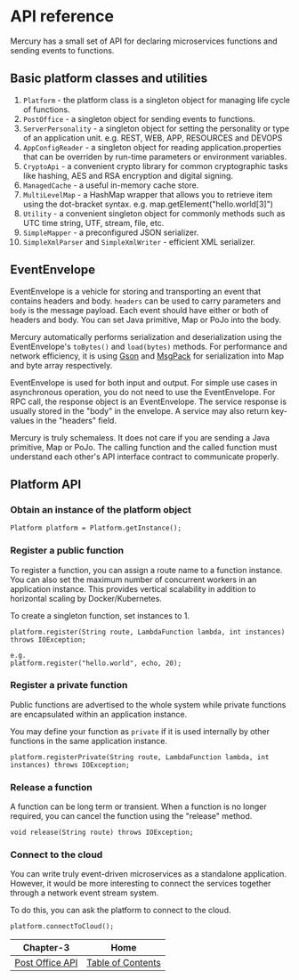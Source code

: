 # API reference

Mercury has a small set of API for declaring microservices functions and sending events to functions.

## Basic platform classes and utilities

1. `Platform` - the platform class is a singleton object for managing life cycle of functions.
2. `PostOffice` - a singleton object for sending events to functions.
3. `ServerPersonality` - a singleton object for setting the personality or type of an application unit. e.g. REST, WEB, APP, RESOURCES and DEVOPS
4. `AppConfigReader` - a singleton object for reading application.properties that can be overriden by run-time parameters or environment variables.
5. `CryptoApi` - a convenient crypto library for common cryptographic tasks like hashing, AES and RSA encryption and digital signing.
6. `ManagedCache` - a useful in-memory cache store.
7. `MultiLevelMap` - a HashMap wrapper that allows you to retrieve item using the dot-bracket syntax. e.g. map.getElement("hello.world[3]")
8. `Utility` - a convenient singleton object for commonly methods such as UTC time string, UTF, stream, file, etc.
10. `SimpleMapper` - a preconfigured JSON serializer.
11. `SimpleXmlParser` and `SimpleXmlWriter` - efficient XML serializer.

## EventEnvelope

EventEnvelope is a vehicle for storing and transporting an event that contains headers and body. `headers` can be used to carry parameters and `body` is the message payload. Each event should have either or both of headers and body. You can set Java primitive, Map or PoJo into the body.

Mercury automatically performs serialization and deserialization using the EventEnvelope's `toBytes()` and `load(bytes)` methods. For performance and network efficiency, it is using [Gson](https://github.com/google/gson) and [MsgPack](https://msgpack.org/) for serialization into Map and byte array respectively.

EventEnvelope is used for both input and output. For simple use cases in asynchronous operation, you do not need to use the EventEnvelope. For RPC call, the response object is an EventEnvelope. The service response is usually stored in the "body" in the envelope. A service may also return key-values in the "headers" field.

Mercury is truly schemaless. It does not care if you are sending a Java primitive, Map or PoJo. The calling function and the called function must understand each other's API interface contract to communicate properly.

## Platform API

### Obtain an instance of the platform object

```
Platform platform = Platform.getInstance();
```

### Register a public function

To register a function, you can assign a route name to a function instance. You can also set the maximum number of concurrent workers in an application instance. This provides vertical scalability in addition to horizontal scaling by Docker/Kubernetes.

To create a singleton function, set instances to 1.

```
platform.register(String route, LambdaFunction lambda, int instances) throws IOException;

e.g.
platform.register("hello.world", echo, 20);
```

### Register a private function

Public functions are advertised to the whole system while private functions are encapsulated within an application instance.

You may define your function as `private` if it is used internally by other functions in the same application instance. 

```
platform.registerPrivate(String route, LambdaFunction lambda, int instances) throws IOException;
```

### Release a function

A function can be long term or transient. When a function is no longer required, you can cancel the function using the "release" method.

```
void release(String route) throws IOException;
```

### Connect to the cloud

You can write truly event-driven microservices as a standalone application. However, it would be more interesting to connect the services together through a network event stream system.

To do this, you can ask the platform to connect to the cloud.
```
platform.connectToCloud();
```

| Chapter-3                              | Home                                     |
| :-------------------------------------:|:----------------------------------------:|
| [Post Office API](CHAPTER-3.md)        | [Table of Contents](TABLE-OF-CONTENTS.md)|
